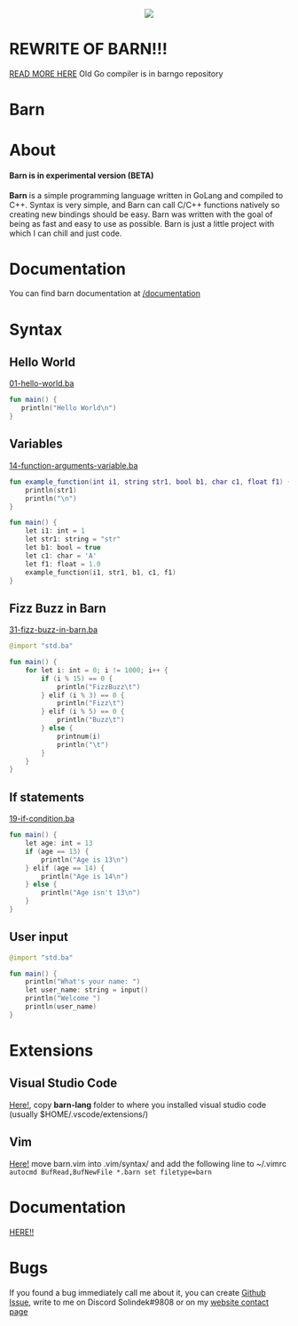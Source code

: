 <p align="center">
  <img src="https://cdn.discordapp.com/icons/1028291656862142466/45ac54896f82c18ddf408e5c35739789.png?size=256" />
</p>

# REWRITE OF BARN!!!
[READ MORE HERE](https://barn-lang.github.io/barn-docs/news/news-rewriting-whole-compiler-and-reactivaiton-of-barn-project.html)
Old Go compiler is in barngo repository

# Barn
# About
#### Barn is in experimental version (BETA)
**Barn** is a simple programming language written in GoLang and compiled to C++.
Syntax is very simple, and Barn can call C/C++ functions natively so creating new bindings should be easy. Barn was written with the goal of being as fast and easy to use as possible. Barn is just a little project with which I can chill and just code.
# Documentation
You can find barn documentation at [/documentation](https://barn-lang.github.io/barn-docs/documentation.html)
# Syntax
## Hello World
[01-hello-world.ba](./examples/01-hello-world.ba)
```kotlin
fun main() {
   println("Hello World\n")
}
```
## Variables
[14-function-arguments-variable.ba](./examples/14-function-arguments-variable.ba)
```kotlin
fun example_function(int i1, string str1, bool b1, char c1, float f1) {
    println(str1)
    println("\n")
}

fun main() {
    let i1: int = 1
    let str1: string = "str"
    let b1: bool = true
    let c1: char = 'A'
    let f1: float = 1.0
    example_function(i1, str1, b1, c1, f1)
}
```
## Fizz Buzz in Barn
[31-fizz-buzz-in-barn.ba](./examples/31-fizz-buzz-in-barn.ba)
```kotlin
@import "std.ba"

fun main() {
    for let i: int = 0; i != 1000; i++ {
        if (i % 15) == 0 {
            println("FizzBuzz\t")
        } elif (i % 3) == 0 {
            println("Fizz\t")
        } elif (i % 5) == 0 {
            println("Buzz\t")
        } else {
            printnum(i)
            println("\t")
        }
    }
}
```
## If statements
[19-if-condition.ba](./examples/19-if-condition.ba)
```kotlin
fun main() {
    let age: int = 13
    if (age == 13) {
        println("Age is 13\n")
    } elif (age == 14) {
        println("Age is 14\n")    
    } else {
        println("Age isn't 13\n")
    }
}
```
## User input
```kotlin
@import "std.ba"

fun main() {
	println("What's your name: ")
	let user_name: string = input()
	println("Welcome ")
	println(user_name)
}
```
# Extensions
## Visual Studio Code
[Here!](./extensions/vscode/), copy **barn-lang** folder to where you installed visual studio code (usually $HOME/.vscode/extensions/)
## Vim
[Here!](./extensions/vim/) move barn.vim into .vim/syntax/ and add the following line  to ~/.vimrc `autocmd BufRead,BufNewFile *.barn set filetype=barn`
# Documentation
[HERE!!](https://barn-lang.github.io/barn-docs/)
# Bugs
If you found a bug immediately call me about it, you can create [Github Issue](), write to me on Discord Solindek#9808 or on my [website contact page](https://solindedk.ct8.pl/)


